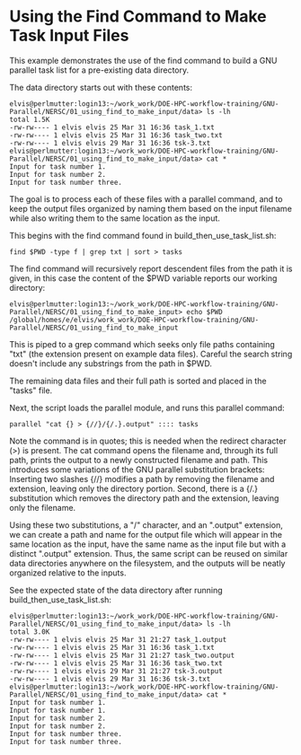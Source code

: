 # Using the Find Command to Make Task Input Files

This example demonstrates the use of the find command to build
a GNU parallel task list for a pre-existing data directory.

The data directory starts out with these contents:

    elvis@perlmutter:login13:~/work_work/DOE-HPC-workflow-training/GNU-Parallel/NERSC/01_using_find_to_make_input/data> ls -lh
    total 1.5K
    -rw-rw---- 1 elvis elvis 25 Mar 31 16:36 task_1.txt
    -rw-rw---- 1 elvis elvis 25 Mar 31 16:36 task_two.txt
    -rw-rw---- 1 elvis elvis 29 Mar 31 16:36 tsk-3.txt
    elvis@perlmutter:login13:~/work_work/DOE-HPC-workflow-training/GNU-Parallel/NERSC/01_using_find_to_make_input/data> cat *
    Input for task number 1.
    Input for task number 2.
    Input for task number three.

The goal is to process each of these files with a parallel command, and to keep the output files organized by naming them
based on the input filename while also writing them to the same location as the input.

This begins with the find command found in build_then_use_task_list.sh:

    find $PWD -type f | grep txt | sort > tasks
 
The find command will recursively report descendent files from the path it is given, in this case the content of the $PWD variable reports our working directory:

    elvis@perlmutter:login13:~/work_work/DOE-HPC-workflow-training/GNU-Parallel/NERSC/01_using_find_to_make_input> echo $PWD
    /global/homes/e/elvis/work_work/DOE-HPC-workflow-training/GNU-Parallel/NERSC/01_using_find_to_make_input

This is piped to a grep command which seeks only file paths containing "txt" (the extension present on example data files).
Careful the search string doesn't include any substrings from the path in $PWD.

The remaining data files and their full path is sorted and placed in the "tasks" file.

Next, the script loads the parallel module, and runs this parallel command:

    parallel "cat {} > {//}/{/.}.output" :::: tasks

Note the command is in quotes; this is needed when the redirect character (>) is present.
The cat command opens the filename and, through its full path, prints the output to a newly constructed filename and path.
This introduces some variations of the GNU parallel substitution brackets: Inserting two slashes {//} modifies a path
by removing the filename and extension, leaving only the directory portion. Second, there is a {/.} substitution
which removes the directory path and the extension, leaving only the filename. 

Using these two substitutions, a "/" character, and an ".output" extension, we can create
a path and name for the output file which will appear in the same location as the input, have the same name as the input file but with a distinct ".output" extension. 
Thus, the same script can be reused on similar data directories anywhere
on the filesystem, and the outputs will be neatly organized relative to the inputs.

See the expected state of the data directory after running build_then_use_task_list.sh: 

    elvis@perlmutter:login13:~/work_work/DOE-HPC-workflow-training/GNU-Parallel/NERSC/01_using_find_to_make_input/data> ls -lh
    total 3.0K
    -rw-rw---- 1 elvis elvis 25 Mar 31 21:27 task_1.output
    -rw-rw---- 1 elvis elvis 25 Mar 31 16:36 task_1.txt
    -rw-rw---- 1 elvis elvis 25 Mar 31 21:27 task_two.output
    -rw-rw---- 1 elvis elvis 25 Mar 31 16:36 task_two.txt
    -rw-rw---- 1 elvis elvis 29 Mar 31 21:27 tsk-3.output
    -rw-rw---- 1 elvis elvis 29 Mar 31 16:36 tsk-3.txt
    elvis@perlmutter:login13:~/work_work/DOE-HPC-workflow-training/GNU-Parallel/NERSC/01_using_find_to_make_input/data> cat *
    Input for task number 1.
    Input for task number 1.
    Input for task number 2.
    Input for task number 2.
    Input for task number three.
    Input for task number three.

